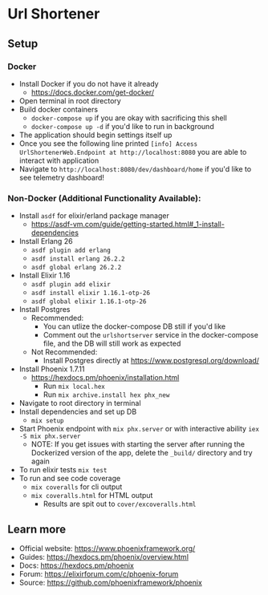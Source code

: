 # Url Shortener

## Setup

### Docker

- Install Docker if you do not have it already
  - https://docs.docker.com/get-docker/
- Open terminal in root directory
- Build docker containers
  - `docker-compose up` if you are okay with sacrificing this shell
  - `docker-compose up -d` if you'd like to run in background
- The application should begin settings itself up
- Once you see the following line printed `[info] Access UrlShortenerWeb.Endpoint at http://localhost:8080` you are able to interact with application
- Navigate to `http://localhost:8080/dev/dashboard/home` if you'd like to see telemetry dashboard!

### Non-Docker (Additional Functionality Available):

- Install `asdf` for elixir/erland package manager
  - https://asdf-vm.com/guide/getting-started.html#_1-install-dependencies
- Install Erlang 26
  - `asdf plugin add erlang`
  - `asdf install erlang 26.2.2`
  - `asdf global erlang 26.2.2`
- Install Elixir 1.16
  - `asdf plugin add elixir`
  - `asdf install elixir 1.16.1-otp-26`
  - `asdf global elixir 1.16.1-otp-26`
- Install Postgres
  - Recommended:
    - You can utlize the docker-compose DB still if you'd like
    - Comment out the `urlshortserver` service in the docker-compose file, and the DB will still work as expected
  - Not Recommended:
    - Install Postgres directly at https://www.postgresql.org/download/
- Install Phoenix 1.7.11
  - https://hexdocs.pm/phoenix/installation.html
    - Run `mix local.hex`
    - Run `mix archive.install hex phx_new`
- Navigate to root directory in terminal
- Install dependencies and set up DB
  - `mix setup`
- Start Phoenix endpoint with `mix phx.server` or with interactive ability `iex -S mix phx.server`
  - NOTE: If you get issues with starting the server after running the Dockerized version of the app, delete the `_build/` directory and try again
- To run elixir tests `mix test`
- To run and see code coverage
  - `mix coveralls` for cli output
  - `mix coveralls.html` for HTML output
    - Results are spit out to `cover/excoveralls.html`

## Learn more

- Official website: https://www.phoenixframework.org/
- Guides: https://hexdocs.pm/phoenix/overview.html
- Docs: https://hexdocs.pm/phoenix
- Forum: https://elixirforum.com/c/phoenix-forum
- Source: https://github.com/phoenixframework/phoenix
